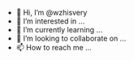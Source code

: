 - 👋 Hi, I’m @wzhisvery
- 👀 I’m interested in ...
- 🌱 I’m currently learning ...
- 💞️ I’m looking to collaborate on ...
- 📫 How to reach me ...

<!---
wzhisvery/wzhisvery is a ✨ special ✨ repository because its `README.md` (this file) appears on your GitHub profile.
You can click the Preview link to take a look at your changes.
--->

